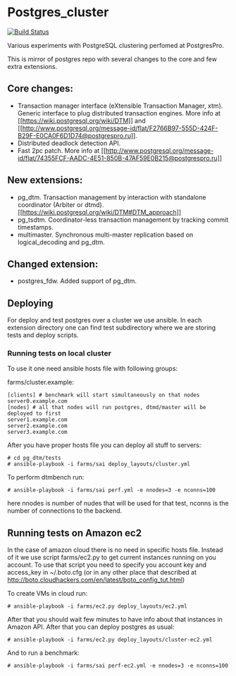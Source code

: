# Postgres_cluster

[![Build Status](https://travis-ci.org/postgrespro/postgres_cluster.svg?branch=master)](https://travis-ci.org/postgrespro/postgres_cluster)

Various experiments with PostgreSQL clustering perfomed at PostgresPro.

This is mirror of postgres repo with several changes to the core and few extra extensions.

## Core changes:

* Transaction manager interface (eXtensible Transaction Manager, xtm). Generic interface to plug distributed transaction engines. More info at [[https://wiki.postgresql.org/wiki/DTM]] and [[http://www.postgresql.org/message-id/flat/F2766B97-555D-424F-B29F-E0CA0F6D1D74@postgrespro.ru]].
* Distributed deadlock detection API.
* Fast 2pc patch. More info at [[http://www.postgresql.org/message-id/flat/74355FCF-AADC-4E51-850B-47AF59E0B215@postgrespro.ru]]

## New extensions:

* pg_dtm. Transaction management by interaction with standalone coordinator (Arbiter or dtmd). [[https://wiki.postgresql.org/wiki/DTM#DTM_approach]]
* pg_tsdtm. Coordinator-less transaction management by tracking commit timestamps.
* multimaster. Synchronous multi-master replication based on logical_decoding and pg_dtm.


## Changed extension:

* postgres_fdw. Added support of pg_dtm.

## Deploying

For deploy and test postgres over a cluster we use ansible. In each extension directory one can find test subdirectory where we are storing tests and deploy scripts.


### Running tests on local cluster

To use it one need ansible hosts file with following groups:

farms/cluster.example:
```
[clients] # benchmark will start simultaneously on that nodes
server0.example.com
[nodes] # all that nodes will run postgres, dtmd/master will be deployed to first
server1.example.com
server2.example.com
server3.example.com
```

After you have proper hosts file you can deploy all stuff to servers:

```shell
# cd pg_dtm/tests
# ansible-playbook -i farms/sai deploy_layouts/cluster.yml
```

To perform dtmbench run:

```shell
# ansible-playbook -i farms/sai perf.yml -e nnodes=3 -e nconns=100
```

here nnodes is number of nudes that will be used for that test, nconns is the
number of connections to the backend.



## Running tests on Amazon ec2


In the case of amazon cloud there is no need in specific hosts file. Instead of it
we use script farms/ec2.py to get current instances running on you account. To use 
that script you need to specify you account key and access_key in ~/.boto.cfg (or in
any other place that described at http://boto.cloudhackers.com/en/latest/boto_config_tut.html)

To create VMs in cloud run:
```shell
# ansible-playbook -i farms/ec2.py deploy_layouts/ec2.yml
```
After that you should wait few minutes to have info about that instances in Amazon API. After 
that you can deploy postgres as usual:
```shell
# ansible-playbook -i farms/ec2.py deploy_layouts/cluster-ec2.yml
```
And to run a benchmark:
```shell
# ansible-playbook -i farms/sai perf-ec2.yml -e nnodes=3 -e nconns=100
```
